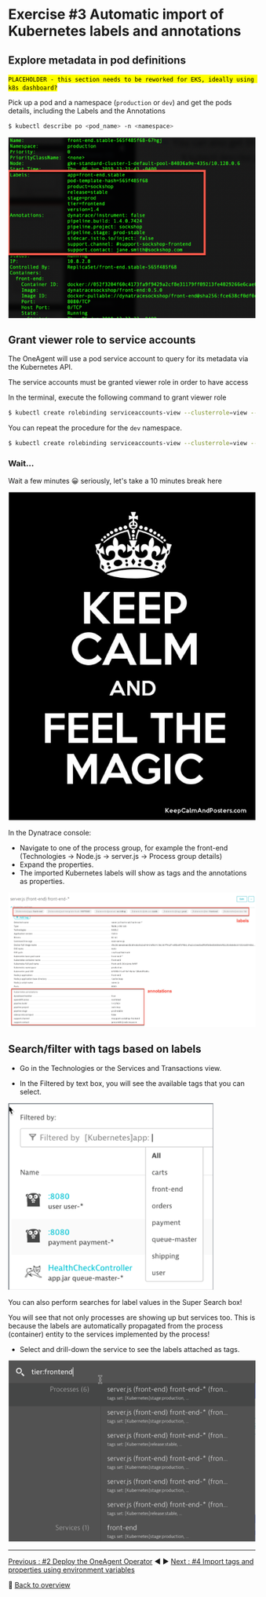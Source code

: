 # Exercise #3 Automatic import of Kubernetes labels and annotations

## Explore metadata in pod definitions

<mark>`PLACEHOLDER - this section needs to be reworked for EKS, ideally using k8s dashboard?`</mark>

Pick up a pod and a namespace (`production` or `dev`) and get the pods details, including the Labels and the Annotations

```sh
$ kubectl describe po <pod_name> -n <namespace>
```
![pod_describe](assets/pod_describe.png)

## Grant viewer role to service accounts

The OneAgent will use a pod service account to query for its metadata via the Kubernetes API.

The service accounts must be granted viewer role in order to have access

In the terminal, execute the following command to grant viewer role

```sh
$ kubectl create rolebinding serviceaccounts-view --clusterrole=view --group=system:serviceaccounts:production --namespace=production
```

You can repeat the procedure for the `dev` namespace.

```sh
$ kubectl create rolebinding serviceaccounts-view --clusterrole=view --group=system:serviceaccounts:dev --namespace=dev
```

### Wait...

Wait a few minutes :grinning: seriously, let's take a 10 minutes break here

![keep_calm](assets/keep_calm.png)

In the Dynatrace console: 

- Navigate to one of the process group, for example the front-end (Technologies -> Node.js -> server.js -> Process group details)
- Expand the properties. 
- The imported Kubernetes labels will show as tags and the annotations as properties.

![pg_labels_annotations](assets/pg_labels_annotations.png)

## Search/filter with tags based on labels

- Go in the Technologies or the Services and Transactions view. 

- In the Filtered by text box, you will see the available tags that you can select.

![filter_by_tag](assets/filter_by_tag.png)

You can also perform searches for label values in the Super Search box!

You will see that not only processes are showing up but services too. This is because the labels are automatically propagated from the process (container) entity to the services implemented by the process!

- Select and drill-down the service to see the labels attached as tags.

![super_search_box_tag](assets/super_search_box_tag.png)

---

[Previous : #2 Deploy the OneAgent Operator](../02_Deploy_OneAgent_Operator) :arrow_backward: :arrow_forward: [Next : #4 Import tags and properties using environment variables](../04_Import_tags_properties_with_env_variables)

:arrow_up_small: [Back to overview](../)
